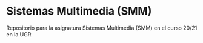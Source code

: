 # Sistemas Multimedia (SMM) 

Repositorio para la asignatura Sistemas Multimedia (SMM) en el curso 20/21 en la UGR
